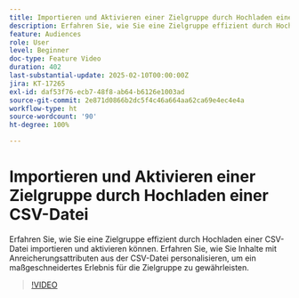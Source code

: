 ```yaml
---
title: Importieren und Aktivieren einer Zielgruppe durch Hochladen einer CSV-Datei
description: Erfahren Sie, wie Sie eine Zielgruppe effizient durch Hochladen einer CSV-Datei in AJO importieren und aktivieren. Erfahren Sie, wie Sie Inhalte mit Anreicherungsattributen aus der CSV-Datei personalisieren, um ein maßgeschneidertes Erlebnis für die Zielgruppe zu gewährleisten.
feature: Audiences
role: User
level: Beginner
doc-type: Feature Video
duration: 402
last-substantial-update: 2025-02-10T00:00:00Z
jira: KT-17265
exl-id: daf53f76-ecb7-48f8-ab64-b6126e1003ad
source-git-commit: 2e871d0866b2dc5f4c46a664aa62ca69e4ec4e4a
workflow-type: ht
source-wordcount: '90'
ht-degree: 100%

---
```


# Importieren und Aktivieren einer Zielgruppe durch Hochladen einer CSV-Datei

Erfahren Sie, wie Sie eine Zielgruppe effizient durch Hochladen einer CSV-Datei importieren und aktivieren können. Erfahren Sie, wie Sie Inhalte mit Anreicherungsattributen aus der CSV-Datei personalisieren, um ein maßgeschneidertes Erlebnis für die Zielgruppe zu gewährleisten.

>[!VIDEO](https://video.tv.adobe.com/v/3444352/?learn=on&enablevpops&captions=ger)
